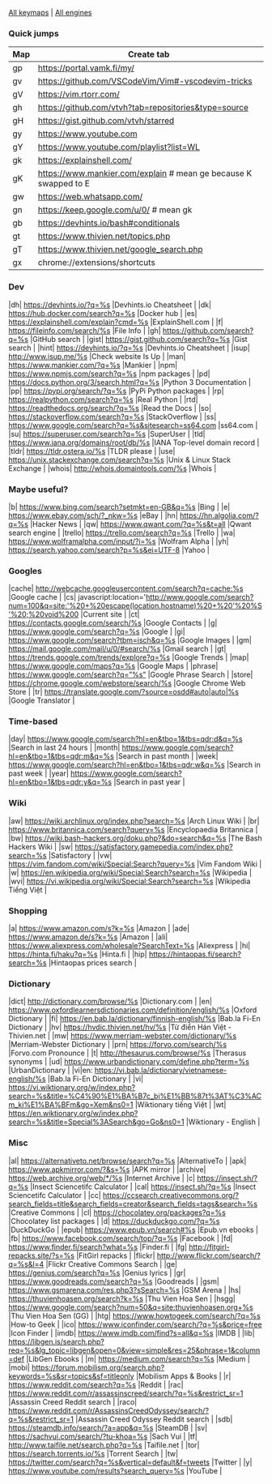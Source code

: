 [All keymaps](https://github.com/vtvh/vimium-settings/blob/master/keymaps) | [All engines](https://github.com/vtvh/vimium-settings/blob/master/engines)

### Quick jumps

| Map | Create tab |
| --- | --- |
| gp | https://portal.vamk.fi/my/ |
| gv | https://github.com/VSCodeVim/Vim#-vscodevim-tricks |
| gV | https://vim.rtorr.com/ |
| gh | https://github.com/vtvh?tab=repositories&type=source |
| gH | https://gist.github.com/vtvh/starred |
| gy | https://www.youtube.com |
| gY | https://www.youtube.com/playlist?list=WL |
| gk | https://explainshell.com/ |
| gK | https://www.mankier.com/explain # mean ge because K swapped to E |
| gw | https://web.whatsapp.com/ |
| gn | https://keep.google.com/u/0/ # mean gk |
| gb | https://devhints.io/bash#conditionals |
| gt | https://www.thivien.net/topics.php |
| gT | https://www.thivien.net/google_search.php |
| gx | chrome://extensions/shortcuts |

### Dev
|dh| https://devhints.io/?q=%s |Devhints.io Cheatsheet |
|dk| https://hub.docker.com/search?q=%s |Docker hub |
|es| https://explainshell.com/explain?cmd=%s |ExplainShell.com |
|f| https://fileinfo.com/search/%s |File Info |
|gh| https://github.com/search?q=%s |GitHub search |
|gist| https://gist.github.com/search?q=%s |Gist search |
|hint| https://devhints.io/?q=%s |Devhints.io Cheatsheet |
|isup| http://www.isup.me/%s |Check website Is Up |
|man| https://www.mankier.com/?q=%s |Mankier |
|npm| https://www.npmjs.com/search?q=%s |npm packages |
|pd| https://docs.python.org/3/search.html?q=%s |Python 3 Documentation |
|pp| https://pypi.org/search/?q=%s |PyPi Python packages |
|rp| https://realpython.com/search?q=%s |Real Python |
|rtd| https://readthedocs.org/search/?q=%s |Read the Docs |
|so| https://stackoverflow.com/search?q=%s |StackOverflow |
|ss| https://www.google.com/search?q=%s&sitesearch=ss64.com |ss64.com |
|su| https://superuser.com/search?q=%s |SuperUser |
|tld| https://www.iana.org/domains/root/db/%s |IANA Top-level domain record |
|tldr| https://tldr.ostera.io/%s |TLDR please |
|use| https://unix.stackexchange.com/search?q=%s |Unix & Linux Stack Exchange |
|whois| http://whois.domaintools.com/%s |Whois |

### Maybe useful?
|b| https://www.bing.com/search?setmkt=en-GB&q=%s |Bing |
|e| https://www.ebay.com/sch/?_nkw=%s |eBay |
|hn| https://hn.algolia.com/?q=%s |Hacker News |
|qw| https://www.qwant.com/?q=%s&t=all |Qwant search engine |
|trello| https://trello.com/search?q=%s |Trello |
|wa| https://www.wolframalpha.com/input/?i=%s |Wolfram Alpha |
|yh| https://search.yahoo.com/search?p=%s&ei=UTF-8 |Yahoo |

### Googles
|cache| http://webcache.googleusercontent.com/search?q=cache:%s |Google cache |
|cs| javascript:location='http://www.google.com/search?num=100&q=site:'%20+%20escape(location.hostname)%20+%20'%20%S'%20;%20void%200 |Current site |
|ct| https://contacts.google.com/search/%s |Google Contacts |
|g| https://www.google.com/search?q=%s |Google |
|gi| https://www.google.com/search?tbm=isch&q=%s |Google Images |
|gm| https://mail.google.com/mail/u/0/#search/%s |Gmail search |
|gt| https://trends.google.com/trends/explore?q=%s |Google Trends |
|map| https://www.google.com/maps?q=%s |Google Maps |
|phrase| https://www.google.com/search?q=”%s” |Google Phrase Search |
|store| https://chrome.google.com/webstore/search/%s |Google Chrome Web Store |
|tr| https://translate.google.com/?source=osdd#auto|auto|%s |Google Translator |

### Time-based
|day| https://www.google.com/search?hl=en&tbo=1&tbs=qdr:d&q=%s |Search in last 24 hours |
|month| https://www.google.com/search?hl=en&tbo=1&tbs=qdr:m&q=%s |Search in past month |
|week| https://www.google.com/search?hl=en&tbo=1&tbs=qdr:w&q=%s |Search in past week |
|year| https://www.google.com/search?hl=en&tbo=1&tbs=qdr:y&q=%s |Search in past year |

### Wiki
|aw| https://wiki.archlinux.org/index.php?search=%s |Arch Linux Wiki |
|br| https://www.britannica.com/search?query=%s |Encyclopaedia Britannica |
|bw| https://wiki.bash-hackers.org/doku.php?&do=search&q=%s |The Bash Hackers Wiki |
|sw| https://satisfactory.gamepedia.com/index.php?search=%s |Satisfactory |
|vw| https://vim.fandom.com/wiki/Special:Search?query=%s |Vim Fandom Wiki |
|w| https://en.wikipedia.org/wiki/Special:Search?search=%s |Wikipedia |
|wvi| https://vi.wikipedia.org/wiki/Special:Search?search=%s |Wikipedia Tiếng Việt |

### Shopping
|a| https://www.amazon.com/s?k=%s |Amazon |
|ade| https://www.amazon.de/s?k=%s |Amazon |
|ali| https://www.aliexpress.com/wholesale?SearchText=%s |Aliexpress |
|hi| https://hinta.fi/haku?q=%s |Hinta.fi |
|hip| https://hintaopas.fi/search?search=%s |Hintaopas prices search |

### Dictionary
|dict| http://dictionary.com/browse/%s |Dictionary.com |
|en| https://www.oxfordlearnersdictionaries.com/definition/english/%s |Oxford Dictionary |
|fi| https://en.bab.la/dictionary/finnish-english/%s |Bab.la Fi-En Dictionary |
|hv| https://hvdic.thivien.net/hv/%s |Từ điển Hán Việt - Thivien.net |
|mw| https://www.merriam-webster.com/dictionary/%s |Merriam-Webster Dictionary |
|prn| https://forvo.com/search/%s |Forvo.com Pronounce |
|t| http://thesaurus.com/browse/%s |Therasus synonyms |
|ud| https://www.urbandictionary.com/define.php?term=%s |UrbanDictionary |
|vi|en: https://vi.bab.la/dictionary/vietnamese-english/%s |Bab.la Fi-En Dictionary |
|vi| https://vi.wiktionary.org/w/index.php?search=%s&title=%C4%90%E1%BA%B7c_bi%E1%BB%87t%3AT%C3%ACm_ki%E1%BA%BFm&go=Xem&ns0=1 |Wiktionary tiếng Việt |
|wt| https://en.wiktionary.org/w/index.php?search=%s&title=Special%3ASearch&go=Go&ns0=1 |Wiktionary - English |

### Misc
|al| https://alternativeto.net/browse/search?q=%s |AlternativeTo |
|apk| https://www.apkmirror.com/?&s=%s |APK mirror |
|archive| https://web.archive.org/web/*/%s |Internet Archive |
|c| https://insect.sh/?q=%s |Insect Sciencetifc Calculator |
|cal| https://insect.sh/?q=%s |Insect Sciencetifc Calculator |
|cc| https://ccsearch.creativecommons.org/?search_fields=title&search_fields=creator&search_fields=tags&search=%s |Creative Commons |
|cl| https://chocolatey.org/packages?q=%s |Chocolatey list packages |
|d| https://duckduckgo.com/?q=%s |DuckDuckGo |
|epub| https://www.epub.vn/search#%s |Epub.vn ebooks |
|fb| https://www.facebook.com/search/top/?q=%s |Facebook |
|fd| https://www.finder.fi/search?what=%s |Finder.fi |
|fg| http://fitgirl-repacks.site/?s=%s |FitGirl repacks |
|flickr| http://www.flickr.com/search/?q=%s&l=4 |Flickr Creative Commons Search |
|ge| https://genius.com/search?q=%s |Genius lyrics |
|gr| https://www.goodreads.com/search?q=%s |Goodreads |
|gsm| https://www.gsmarena.com/res.php3?sSearch=%s |GSM Arena |
|hs| https://thuvienhoasen.org/search?k=%s |Thu Vien Hoa Sen |
|hsgg| https://www.google.com/search?num=50&q=site:thuvienhoasen.org+%s |Thu Vien Hoa Sen (GG) |
|htg| https://www.howtogeek.com/search/?q=%s |How-to Geek |
|ico| https://www.iconfinder.com/search/?q=%s&price=free |Icon Finder |
|imdb| https://www.imdb.com/find?s=all&q=%s |IMDB |
|lib| https://libgen.is/search.php?req=%s&lg_topic=libgen&open=0&view=simple&res=25&phrase=1&column=def |LibGen Ebooks |
|m| https://medium.com/search?q=%s |Medium |
|mobi| https://forum.mobilism.org/search.php?keywords=%s&sr=topics&sf=titleonly |Mobilism Apps & Books |
|r| https://www.reddit.com/search?q=%s |Reddit |
|rac| https://www.reddit.com/r/assassinscreed/search/?q=%s&restrict_sr=1 |Assassin Creed Reddit search |
|raco| https://www.reddit.com/r/AssassinsCreedOdyssey/search/?q=%s&restrict_sr=1 |Assassin Creed Odyssey Reddit search |
|sdb| https://steamdb.info/search/?a=app&q=%s |SteamDB |
|sv| https://sachvui.com/search/?tu-khoa=%s |Sach Vui |
|tf| http://www.taifile.net/search.php?q=%s |Taifile.net |
|tor| https://search.torrents.io/%s |Torrent Search |
|tw| https://twitter.com/search?q=%s&vertical=default&f=tweets |Twitter |
|y| https://www.youtube.com/results?search_query=%s |YouTube |
